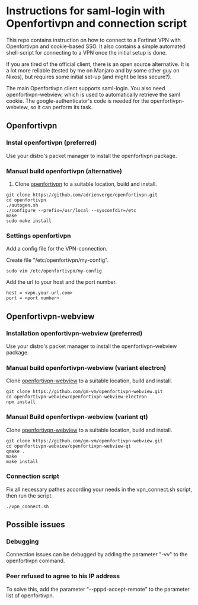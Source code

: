 # Instructions for saml-login with Openfortivpn and connection script
This repo contains instruction on how to connect to a Fortinet VPN with Openfortivpn and cookie-based SSO. It also contains a simple automated shell-script for connecting to a VPN once the initial setup is done.

If you are tired of the official client, there is an open source alternative.
It is a lot more reliable (tested by me on Manjaro and by some other guy on Nixos),
but requires some initial set-up (and might be less secure?).

The main Openfortivpn client supports saml-login. You also need openfortivpn-webview,
which is used to automatically retrieve the saml cookie. The google-authenticator's
code is needed for the openfortivpn-webview, so it can perform its task.

## Openfortivpn
### Instal openfortivpn (preferred)
Use your distro's packet manager to install the openfortivpn package.

### Manual build openfortivpn (alternative)
1. Clone [openfortivpn](https://github.com/adrienverge/openfortivpn) to a suitable
location, build and install.

```
git clone https://github.com/adrienverge/openfortivpn.git
cd openfortivpn
./autogen.sh
./configure --prefix=/usr/local --sysconfdir=/etc
make
sudo make install
```

### Settings openfortivpn
Add a config file for the VPN-connection.

Create  file "/etc/openfortivpn/my-config".
```
sudo vim /etc/openfortivpn/my-config
```
Add the url to your host and the port number.
```
host = <vpn.your-url.com>
port = <port number>
```

## Openfortivpn-webview
### Installation openfortivpn-webview (preferred)
Use your distro's packet manager to install the openfortivpn-webview package.

### Manual build openfortivpn-webview (variant electron)
Clone [openfortivpn-webview](https://github.com/gm-vm/openfortivpn-webview)
to a suitable location, build and install.

```
git clone https://github.com/gm-vm/openfortivpn-webview.git
cd openfortivpn-webview/openfortivpn-webview-electron
npm install
```

### Manual Build openfortivpn-webview (variant qt)
Clone [openfortivpn-webview](https://github.com/gm-vm/openfortivpn-webview)
to a suitable location, build and install.

```
git clone https://github.com/gm-vm/openfortivpn-webview.git
cd openfortivpn-webview/openfortivpn-webview-qt
qmake .
make
make install
```

### Connection script
Fix all necessary pathes according your needs in the vpn\_connect.sh script, then
run the script.
```
./vpn_connect.sh
```

## Possible issues
### Debugging
Connection issues can be debugged by adding the parameter "-vv" to the openfortivpn command.

### Peer refused to agree to his IP address
To solve this, add the parameter "--pppd-accept-remote" to the parameter list of openfortivpn.

